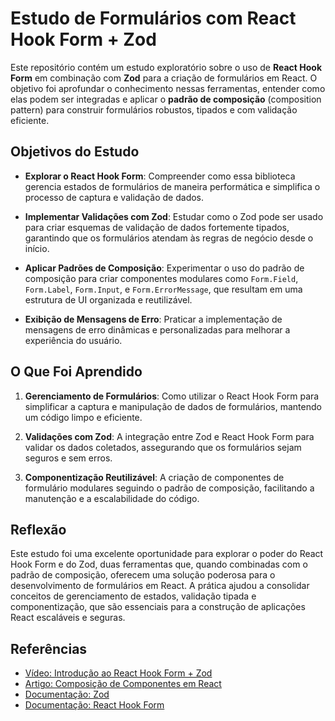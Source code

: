# Estudo de Formulários com React Hook Form + Zod

Este repositório contém um estudo exploratório sobre o uso de **React Hook Form** em combinação com **Zod** para a criação de formulários em React. O objetivo foi aprofundar o conhecimento nessas ferramentas, entender como elas podem ser integradas e aplicar o **padrão de composição** (composition pattern) para construir formulários robustos, tipados e com validação eficiente.

## Objetivos do Estudo

- **Explorar o React Hook Form**: Compreender como essa biblioteca gerencia estados de formulários de maneira performática e simplifica o processo de captura e validação de dados.
  
- **Implementar Validações com Zod**: Estudar como o Zod pode ser usado para criar esquemas de validação de dados fortemente tipados, garantindo que os formulários atendam às regras de negócio desde o início.

- **Aplicar Padrões de Composição**: Experimentar o uso do padrão de composição para criar componentes modulares como `Form.Field`, `Form.Label`, `Form.Input`, e `Form.ErrorMessage`, que resultam em uma estrutura de UI organizada e reutilizável.

- **Exibição de Mensagens de Erro**: Praticar a implementação de mensagens de erro dinâmicas e personalizadas para melhorar a experiência do usuário.

## O Que Foi Aprendido

1. **Gerenciamento de Formulários**: Como utilizar o React Hook Form para simplificar a captura e manipulação de dados de formulários, mantendo um código limpo e eficiente.
   
2. **Validações com Zod**: A integração entre Zod e React Hook Form para validar os dados coletados, assegurando que os formulários sejam seguros e sem erros.

3. **Componentização Reutilizável**: A criação de componentes de formulário modulares seguindo o padrão de composição, facilitando a manutenção e a escalabilidade do código.

## Reflexão

Este estudo foi uma excelente oportunidade para explorar o poder do React Hook Form e do Zod, duas ferramentas que, quando combinadas com o padrão de composição, oferecem uma solução poderosa para o desenvolvimento de formulários em React. A prática ajudou a consolidar conceitos de gerenciamento de estados, validação tipada e componentização, que são essenciais para a construção de aplicações React escaláveis e seguras.

## Referências

- [Vídeo: Introdução ao React Hook Form + Zod](https://www.youtube.com/watch?v=XSbMSSdGSdg)
- [Artigo: Composição de Componentes em React](https://www.geeksforgeeks.org/react-js-component-composition/)
- [Documentação: Zod](https://zod.dev/)
- [Documentação: React Hook Form](https://react-hook-form.com/)
